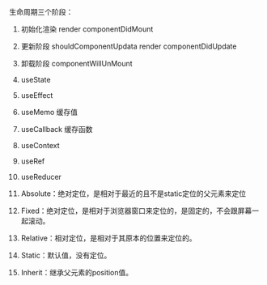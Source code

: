 生命周期三个阶段：
1. 初始化渲染 render componentDidMount
2. 更新阶段 shouldComponentUpdata render componentDidUpdate
3. 卸载阶段 componentWillUnMount

1. useState
2. useEffect
3. useMemo 缓存值
4. useCallback 缓存函数
5. useContext
6. useRef
7. useReducer

1. Absolute：绝对定位，是相对于最近的且不是static定位的父元素来定位
2. Fixed：绝对定位，是相对于浏览器窗口来定位的，是固定的，不会跟屏幕一起滚动。
3. Relative：相对定位，是相对于其原本的位置来定位的。
4. Static：默认值，没有定位。
5. Inherit：继承父元素的position值。